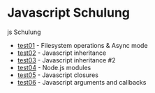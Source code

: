 Javascript Schulung
====================

js Schulung

  * [test01](test01.js) - Filesystem operations & Async mode
  * [test02](test02.js) - Javascript inheritance
  * [test03](test03.js) - Javascript inheritance #2
  * [test04](test04.js) - Node.js modules
  * [test05](test05.js) - Javascript closures
  * [test06](test06.js) - Javascript arguments and callbacks